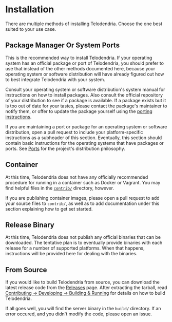 # Installation

There are multiple methods of installing Telodendria. Choose the one
best suited to your use case.

## Package Manager Or System Ports

This is the recommended way to install Telodendria. If your operating
system has an official package or port of Telodendria, you should
prefer to use that instead of the other methods documented here,
because your operating system or software distribution will have
already figured out how to best integrate Telodendria with your system.

Consult your operating system or software distribution's system
manual for instructions on how to install packages. Also consult the
official repository of your distribution to see if a package is
available. If a package exists but it is too out of date for your
tastes, please contact the package's maintainer to notify them, or
offer to update the package yourself using the
[porting instructions](../dev/ports.md).

If you are maintaining a port or package for an operating system or
software distribution, open a pull request to include your
platform-specific instructions as a subheader of this section.
Eventually, this section should contain basic instructions for the
operating systems that have packages or ports.
See [Ports](../dev/ports.md) for the project's distribution
philosophy.

## Container

At this time, Telodendria does not have any officially recommended
procedure for running in a container such as Docker or Vagrant. You
may find helpful files in the [`contrib/`](../../contrib) directory,
however.

If you are publishing container images, please open a pull request to
add your source files to `contrib/`, as well as to add documentation
under this section explaining how to get set started.

## Release Binary

At this time, Telodendria does not publish any official binaries that
can be downloaded. The tentative plan is to eventually provide binaries
with each release for a number of supported platforms. When that
happens, instructions will be provided here for dealing with the
binaries.

## From Source

If you would like to build Telodendria from source, you can download
the latest release code from the
[Releases](/Telodendria/telodendria/releases) page. After extracting
the tarball, read
[Contributing &rightarrow; Developing &rightarrow; Building &amp; Running](../CONTRIBUTING#building-and-running)
for details on how to build Telodendria.

If all goes well, you will find the server binary in the `build/`
directory. If an error occured, and you didn't modify the code,
please open an issue.
